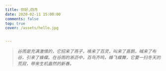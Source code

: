 ```yaml
---
title: 你好,四月
date: 2020-02-11 15:00:00
comments: false 
top: true
cover: /assets/hello.jpg


---
```


>*谷雨是充满激情的，它招来了燕子，唤来了百灵，叫来了喜鹊，喊来了布谷，引来了蜂蝶。在谷雨的淅沥中，百鸟齐鸣，蜂飞蝶舞，它要一扫冬天的荒寂，带来生机盎然的新春。*